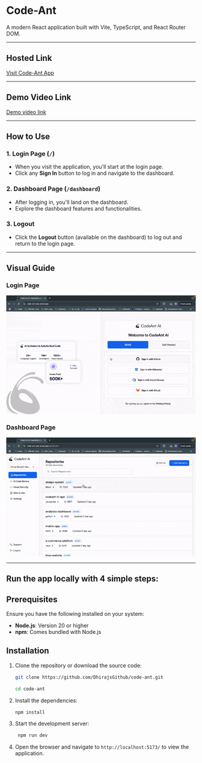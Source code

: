 # Code-Ant

A modern React application built with Vite, TypeScript, and React Router DOM.

---

## Hosted Link

[Visit Code-Ant App](https://code-ant-one.vercel.app/)

---
## Demo Video Link
[Demo video link](https://drive.google.com/file/d/1gLjxg05wzpKgQRbZtbQP4IZNCS3frZdc/view?usp=sharing)


---

## How to Use

### 1. Login Page (`/`)
   - When you visit the application, you’ll start at the login page.
   - Click any **Sign In** button to log in and navigate to the dashboard.

### 2. Dashboard Page (`/dashboard`)
   - After logging in, you'll land on the dashboard.
   - Explore the dashboard features and functionalities.

### 3. Logout
   - Click the **Logout** button (available on the dashboard) to log out and return to the login page.

---

## Visual Guide 

### Login Page
![Login Page](./src/assets/images/login-page-video.gif)

### Dashboard Page
![Dashboard Page](./src/assets/images/dashboard-video.gif)

---

## Run the app locally with 4 simple steps:
## Prerequisites

Ensure you have the following installed on your system:

- **Node.js**: Version 20 or higher
- **npm**: Comes bundled with Node.js


## Installation

1. Clone the repository or download the source code:

   ```bash
   git clone https://github.com/DhirajsGithub/code-ant.git
    ```
   ```bash
   cd code-ant
   ```
2. Install the dependencies:
  
   ```bash
   npm install
   ```
3. Start the development server:

   ```bash
    npm run dev
    ```
4. Open the browser and navigate to `http://localhost:5173/` to view the application.


